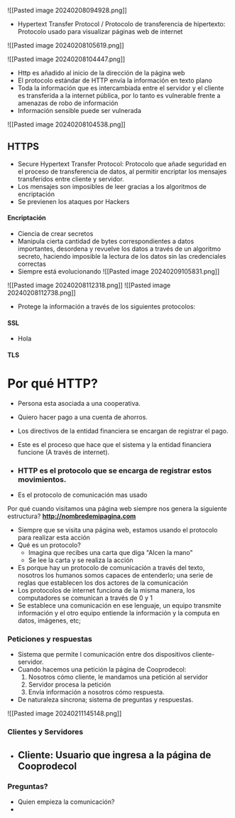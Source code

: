 ![[Pasted image 20240208094928.png]]

- Hypertext Transfer Protocol / Protocolo de transferencia de hipertexto: Protocolo usado para visualizar páginas web de internet

![[Pasted image 20240208105619.png]]

![[Pasted image 20240208104447.png]]
- Http es añadido al inicio de la dirección de la página web
- El protocolo estándar de HTTP envía la información en texto plano
- Toda la información que es intercambiada entre el servidor y el cliente es transferida a la internet pública, por lo tanto es vulnerable frente a amenazas de robo de información
- Información sensible puede ser vulnerada

![[Pasted image 20240208104538.png]]
## HTTPS
- Secure Hypertext Transfer Protocol: Protocolo que añade seguridad en el proceso de transferencia de datos, al permitir encriptar los mensajes transferidos entre cliente y servidor.
- Los mensajes son imposibles de leer gracias a los algoritmos de encriptación
- Se previenen los ataques por Hackers
#### Encriptación
- Ciencia de crear secretos
- Manipula cierta cantidad de bytes correspondientes a datos importantes, desordena y revuelve los datos a través de un algoritmo secreto, haciendo imposible la lectura de los datos sin las credenciales correctas
- Siempre está evolucionando
![[Pasted image 20240209105831.png]]



![[Pasted image 20240208112318.png]]
![[Pasted image 20240208112738.png]]

- Protege la información a través de los siguientes protocolos:

#### SSL
- Hola

#### TLS


# Por qué HTTP?

- Persona esta asociada a una cooperativa.
- Quiero hacer pago a una cuenta de ahorros.
- Los directivos de la entidad financiera se encargan de registrar el pago.
- Este es el proceso que hace que el sistema y la entidad financiera funcione (A través de internet).

- ### HTTP es el protocolo que se encarga de registrar estos movimientos.

- Es el protocolo de comunicación mas usado

Por qué cuando visitamos una página web siempre nos genera la siguiente estructura?
**http://nombredemipagina.com**
- Siempre que se visita una página web, estamos usando el protocolo para realizar esta acción
- Qué es un protocolo?
	- Imagina que recibes una carta que diga "Alcen la mano"
	- Se lee la carta y se realiza la acción
- Es porque hay un protocolo de comunicación a través del texto, nosotros los humanos somos capaces de entenderlo; una serie de reglas que establecen los dos actores de la comunicación
- Los protocolos de internet funciona de la misma manera, los computadores se comunican a través de 0 y 1
- Se establece una comunicación en ese lenguaje, un equipo transmite información y el otro equipo entiende la información y la computa en datos, imágenes, etc;

### Peticiones y respuestas
- Sistema que permite l comunicación entre dos dispositivos cliente-servidor.
- Cuando hacemos una petición la página de Cooprodecol:
	1. Nosotros cómo cliente, le mandamos una petición al servidor
	2. Servidor procesa la petición
	3. Envía información a nosotros cómo respuesta.
- De naturaleza síncrona; sistema de preguntas y respuestas.

![[Pasted image 20240211145148.png]]

### Clientes y Servidores

- Cliente: Usuario que ingresa a la página de Cooprodecol
	- 
### Preguntas?
- Quien empieza la comunicación?
- 
